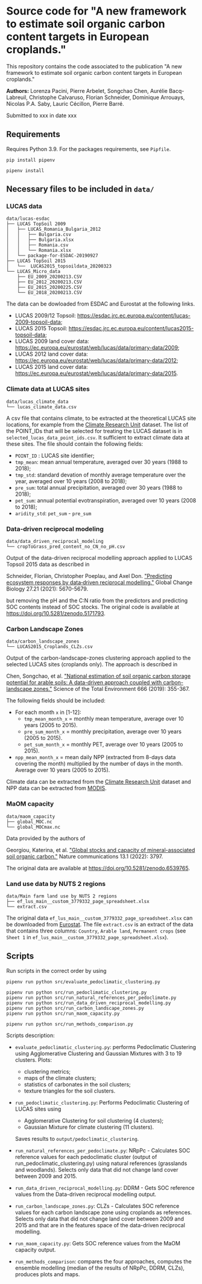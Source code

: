# Source code for "A new framework to estimate soil organic carbon content targets in European croplands."

This repository contains the code associated to the publication "A new framework to estimate soil organic carbon content targets in European croplands."

**Authors:** Lorenza Pacini, Pierre Arbelet, Songchao Chen, Aurélie Bacq-Labreuil, Christophe Calvaruso, Florian Schneider, Dominique Arrouays, Nicolas P.A. Saby, Lauric Cécillon, Pierre Barré.

Submitted to xxx in date xxx

## Requirements

Requires Python 3.9. For the packages requirements, see `Pipfile`.

```
pip install pipenv
````

```
pipenv install
```

## Necessary files to be included in `data/`

### LUCAS data

```
data/lucas-esdac
├── LUCAS TopSoil 2009
│   ├── LUCAS_Romania_Bulgaria_2012
│   │   ├── Bulgaria.csv
│   │   ├── Bulgaria.xlsx
│   │   ├── Romania.csv
│   │   └── Romania.xlsx
│   └── package-for-ESDAC-20190927
├── LUCAS TopSoil 2015
│   └──  LUCAS2015_topsoildata_20200323
└── LUCAS_Micro_data
    ├── EU_2009_20200213.CSV
    ├── EU_2012_20200213.CSV
    ├── EU_2015_20200225.CSV
    └── EU_2018_20200213.CSV
```

The data can be dowloaded from ESDAC and Eurostat at the following links.
 - LUCAS 2009/12 Topsoil: https://esdac.jrc.ec.europa.eu/content/lucas-2009-topsoil-data;
 - LUCAS 2015 Topsoil: https://esdac.jrc.ec.europa.eu/content/lucas2015-topsoil-data;
 - LUCAS 2009 land cover data: https://ec.europa.eu/eurostat/web/lucas/data/primary-data/2009;
 - LUCAS 2012 land cover data: https://ec.europa.eu/eurostat/web/lucas/data/primary-data/2012;
 - LUCAS 2015 land cover data: https://ec.europa.eu/eurostat/web/lucas/data/primary-data/2015.


 ### Climate data at LUCAS sites

```
data/lucas_climate_data
└── lucas_climate_data.csv
```

A csv file that contains climate, to be extracted at the theoretical LUCAS site locations, for example from the [Climate Research Unit](https://catalogue.ceda.ac.uk/uuid/89e1e34ec3554dc98594a5732622bce9) dataset. The list of the POINT_IDs that will be selected for treating the LUCAS dataset is in `selected_lucas_data_point_ids.csv`. It sufficient to extract climate data at these sites. The file should contain the following fields:

 - `POINT_ID` : LUCAS site identifier;
 - `tmp_mean`: mean annual temperature, averaged over 30 years (1988 to 2018);
 - `tmp_std`: standard devation of monthly average temperature over the year, averaged over 10 years (2008 to 2018);
 - `pre_sum`: total annual precipitation, averaged over 30 years (1988 to 2018);
 - `pet_sum`: annual potential evotranspiration, averaged over 10 years (2008 to 2018); 
 - `aridity_std`: `pet_sum` - `pre_sum`
 
### Data-driven reciprocal modeling

```
data/data_driven_reciprocal_modeling
└── cropToGrass_pred_content_no_CN_no_pH.csv
```

Output of the data-driven reciprocal modelling approach applied to LUCAS Topsoil 2015 data as described in 

Schneider, Florian, Christopher Poeplau, and Axel Don. ["Predicting ecosystem responses by data‐driven reciprocal modelling."](https://doi.org/10.1111/gcb.15817) Global Change Biology 27.21 (2021): 5670-5679.

but removing the pH and the C:N ratio from the predictors and predicting SOC contents instead of SOC stocks. The original code is available at https://doi.org/10.5281/zenodo.5171793.

### Carbon Landscape Zones

```
data/carbon_landscape_zones
└── LUCAS2015_Croplands_CLZs.csv
```

Output of the carbon-landscape-zones clustering approach applied to the selected LUCAS sites (croplands only). The approach is described in

Chen, Songchao, et al. ["National estimation of soil organic carbon storage potential for arable soils: A data-driven approach coupled with carbon-landscape zones."](https://doi.org/10.1016/j.scitotenv.2019.02.249) Science of the Total Environment 666 (2019): 355-367.

The following fields should be included:

 - For each month `x` in [1-12]:
    - `tmp_mean_month_x` = monthly mean temperature, average over 10 years (2005 to 2015).
    - `pre_sum_month_x` = monthly precipitation, average over 10 years (2005 to 2015).
    - `pet_sum_month_x` = monthly PET, average over 10 years (2005 to 2015).
 - `npp_mean_month_x` = mean daily NPP (extracted from 8-days data covering the month) multiplied by the number of days in the month. Average over 10 years (2005 to 2015).

 Climate data can be extracted from the [Climate Research Unit](https://catalogue.ceda.ac.uk/uuid/89e1e34ec3554dc98594a5732622bce9) dataset and NPP data can be extracted from [MODIS](https://developers.google.com/earth-engine/datasets/catalog/MODIS_006_MOD17A2H#description).


### MaOM capacity

```
data/maom_capacity
├── global_MOC.nc
└── global_MOCmax.nc
```

Data provided by the authors of

Georgiou, Katerina, et al. ["Global stocks and capacity of mineral-associated soil organic carbon."](https://doi.org/10.1038/s41467-022-31540-9) Nature communications 13.1 (2022): 3797.

The original data are available at https://doi.org/10.5281/zenodo.6539765.

### Land use data by NUTS 2 regions

```
data/Main farm land use by NUTS 2 regions
├── ef_lus_main__custom_3779332_page_spreadsheet.xlsx
└── extract.csv
```

The original data `ef_lus_main__custom_3779332_page_spreadsheet.xlsx` can be downloaded from [Eurostat](https://ec.europa.eu/eurostat/databrowser/view/EF_LUS_MAIN__custom_3779332/default/table?lang=en). The file `extract.csv` is an extract of the data that contains three columns: `Country`, `Arable land`, `Permanent crops` (see `Sheet 1` in `ef_lus_main__custom_3779332_page_spreadsheet.xlsx`).


## Scripts

Run scripts in the correct order by using
```
pipenv run python src/evaluate_pedoclimatic_clustering.py

pipenv run python src/run_pedoclimatic_clustering.py
pipenv run python src/run_natural_references_per_pedoclimate.py
pipenv run python src/run_data_driven_reciprocal_modelling.py
pipenv run python src/run_carbon_landscape_zones.py
pipenv run python src/run_maom_capacity.py

pipenv run python src/run_methods_comparison.py
```

Scripts description:
- `evaluate_pedoclimatic_clustering.py`: performs Pedoclimatic Clustering using Agglomerative Clustering and Gaussian Mixtures with 3 to 19 clusters. Plots:
    - clustering metrics;
    - maps of the climate clusters;
    - statistics of carbonates in the soil clusters;
    - texture triangles for the soil clusters.

- `run_pedoclimatic_clustering.py`: Performs Pedoclimatic Clustering of LUCAS sites using
    - Agglomerative Clustering for soil clustering (4 clusters);
    - Gaussian Mixture for climate clustering (11 clusters).

    Saves results to `output/pedoclimatic_clustering`.

- `run_natural_references_per_pedoclimate.py`: NRpPc - Calculates SOC reference values for each pedoclimatic cluster (output of run_pedoclimatic_clustering.py) using natural references (grasslands and woodlands). Selects only data that did not change land cover between 2009 and 2015.

- `run_data_driven_reciprocal_modelling.py`: DDRM - Gets SOC reference values from the Data-driven reciprocal modelling output.

- `run_carbon_landscape_zones.py`: CLZs - Calculates SOC reference values for each carbon landscape zone using croplands as references. Selects only data that did not change land cover between 2009 and 2015 and that are in the features space of the data-driven reciprocal modelling.

- `run_maom_capacity.py`: Gets SOC reference values from the MaOM capacity output.

- `run_methods_comparison`: compares the four approaches, computes the ensemble modelling (median of the results of NRpPc, DDRM, CLZs), produces plots and maps.
